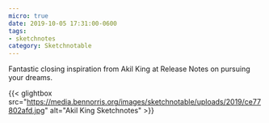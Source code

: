 ```yaml
---
micro: true
date: 2019-10-05 17:31:00-0600
tags:
- sketchnotes
category: Sketchnotable
---
```


Fantastic closing inspiration from Akil King at Release Notes on pursuing your dreams.

{{< glightbox src="https://media.bennorris.org/images/sketchnotable/uploads/2019/ce77802afd.jpg" alt="Akil King Sketchnotes" >}}